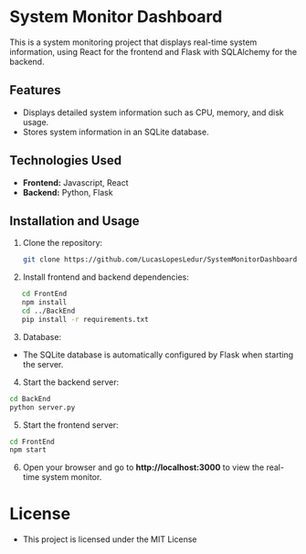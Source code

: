 # System Monitor Dashboard

This is a system monitoring project that displays real-time system information, using React for the frontend and Flask with SQLAlchemy for the backend.

## Features

- Displays detailed system information such as CPU, memory, and disk usage.
- Stores system information in an SQLite database.

## Technologies Used

- **Frontend:** Javascript, React
- **Backend:** Python, Flask

## Installation and Usage

1. Clone the repository:

   ```bash
   git clone https://github.com/LucasLopesLedur/SystemMonitorDashboard.git
   ```
2. Install frontend and backend dependencies:

```bash
   cd FrontEnd
   npm install
   cd ../BackEnd
   pip install -r requirements.txt
```


3. Database:

- The SQLite database is automatically configured by Flask when starting the server.

4. Start the backend server:

```bash
cd BackEnd
python server.py
```

5. Start the frontend server:

```bash
cd FrontEnd
npm start
```

6. Open your browser and go to **http://localhost:3000** to view the real-time system monitor.

# License
- This project is licensed under the MIT License
